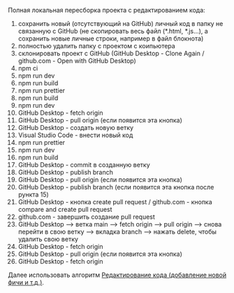 Полная локальная пересборка проекта с редактированием кода:

01) сохранить новый (отсутствующий на GitHub) личный код в папку не связанную с GitHub (не скопировать весь файл (*.html, *.js...), а сохранить новые личные строки, например в файл блокнота)
02) полностью удалить папку с проектом с коипьютера
03) склонировать проект с GitHub (GitHub Desktop - Clone Again / github.com - Open with GitHub Desktop)
04) npm ci
05) npm run dev
06) npm run build
07) npm run prettier
08) npm run build
09) npm run dev
10) GitHub Desktop - fetch origin
11) GitHub Desktop - pull origin (если появится эта кнопка)
12) GitHub Desktop - создать новую ветку
13) Visual Studio Code - внести новый код
14) npm run prettier
15) npm run dev
16) npm run build
17) GitHub Desktop - commit в созданную ветку
18) GitHub Desktop - publish branch
19) GitHub Desktop - pull origin (если появится эта кнопка)
20) GitHub Desktop - publish branch (если появится эта кнопка после рункта 15)
21) GitHub Desktop - кнопка create pull request / github.com - кнопка compare and create pull request
22) github.com - завершить создание pull request
23) GitHub Desktop --> ветка main --> fetch origin --> pull origin --> снова перейти в свою ветку --> вкладка branch --> нажать delete, чтобы удалить свою ветку
24) GitHub Desktop - fetch origin
25) GitHub Desktop - pull origin (если появится эта кнопка)
26) GitHub Desktop - fetch origin

Далее использовать алгоритм [Редактирование кода (добавление новой фичи и т.д.)](https://github.com/maksymkushnirov/usefullnesses/blob/main/teamwork/code-editing/редактирование-кода.md).



<!-- README.ru.md -->
